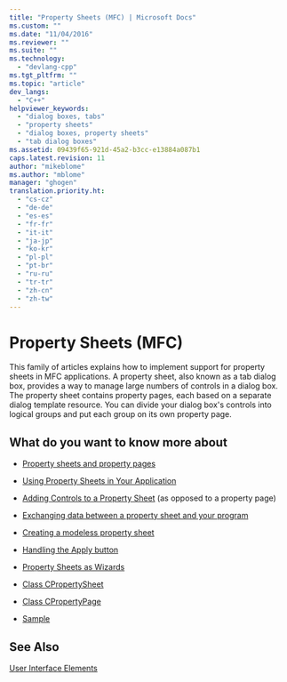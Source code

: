 ```yaml
---
title: "Property Sheets (MFC) | Microsoft Docs"
ms.custom: ""
ms.date: "11/04/2016"
ms.reviewer: ""
ms.suite: ""
ms.technology: 
  - "devlang-cpp"
ms.tgt_pltfrm: ""
ms.topic: "article"
dev_langs: 
  - "C++"
helpviewer_keywords: 
  - "dialog boxes, tabs"
  - "property sheets"
  - "dialog boxes, property sheets"
  - "tab dialog boxes"
ms.assetid: 09439f65-921d-45a2-b3cc-e13884a087b1
caps.latest.revision: 11
author: "mikeblome"
ms.author: "mblome"
manager: "ghogen"
translation.priority.ht: 
  - "cs-cz"
  - "de-de"
  - "es-es"
  - "fr-fr"
  - "it-it"
  - "ja-jp"
  - "ko-kr"
  - "pl-pl"
  - "pt-br"
  - "ru-ru"
  - "tr-tr"
  - "zh-cn"
  - "zh-tw"
---
```

# Property Sheets (MFC)
This family of articles explains how to implement support for property sheets in MFC applications. A property sheet, also known as a tab dialog box, provides a way to manage large numbers of controls in a dialog box. The property sheet contains property pages, each based on a separate dialog template resource. You can divide your dialog box's controls into logical groups and put each group on its own property page.  
  
## What do you want to know more about  
  
-   [Property sheets and property pages](../mfc/property-sheets-and-property-pages-in-mfc.md)  
  
-   [Using Property Sheets in Your Application](../mfc/using-property-sheets-in-your-application.md)  
  
-   [Adding Controls to a Property Sheet](../mfc/adding-controls-to-a-property-sheet.md) (as opposed to a property page)  
  
-   [Exchanging data between a property sheet and your program](../mfc/exchanging-data.md)  
  
-   [Creating a modeless property sheet](../mfc/creating-a-modeless-property-sheet.md)  
  
-   [Handling the Apply button](../mfc/handling-the-apply-button.md)  
  
-   [Property Sheets as Wizards](../mfc/property-sheets-as-wizards.md)  
  
-   [Class CPropertySheet](../mfc/reference/cpropertysheet-class.md)  
  
-   [Class CPropertyPage](../mfc/reference/cpropertypage-class.md)  
  
-   [Sample](../visual-cpp-samples.md)  
  
## See Also  
 [User Interface Elements](../mfc/user-interface-elements-mfc.md)
